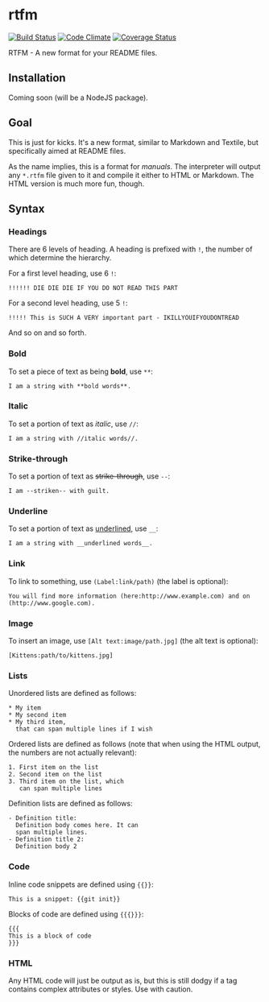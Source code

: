 # rtfm

[![Build Status](https://travis-ci.org/wadmiraal/rtfm.svg?branch=master)](https://travis-ci.org/wadmiraal/rtfm)
[![Code Climate](https://codeclimate.com/github/wadmiraal/rtfm.png)](https://codeclimate.com/github/wadmiraal/rtfm)
[![Coverage Status](https://coveralls.io/repos/wadmiraal/rtfm/badge.png?branch=master)](https://coveralls.io/r/wadmiraal/rtfm?branch=master)

RTFM - A new format for your README files.

## Installation

Coming soon (will be a NodeJS package).

## Goal

This is just for kicks. It's a new format, similar to Markdown and Textile, but specifically aimed at README files.

As the name implies, this is a format for *manuals*. The interpreter will output any `*.rtfm` file given to it and compile it either to HTML or Markdown. The HTML version is much more fun, though.

## Syntax

### Headings

There are 6 levels of heading. A heading is prefixed with `!`, the number of which determine the hierarchy.

For a first level heading, use 6 `!`:

````
!!!!!! DIE DIE DIE IF YOU DO NOT READ THIS PART
````

For a second level heading, use 5 `!`:

````
!!!!! This is SUCH A VERY important part - IKILLYOUIFYOUDONTREAD
````

And so on and so forth.

### Bold

To set a piece of text as being **bold**, use `**`:

````
I am a string with **bold words**.
````

### Italic

To set a portion of text as *italic*, use `//`:

````
I am a string with //italic words//.
````

### Strike-through

To set a portion of text as <del>strike-through</del>, use `--`:

````
I am --striken-- with guilt.
````

### Underline

To set a portion of text as <u>underlined</u>, use `__`:

````
I am a string with __underlined words__.
````

### Link

To link to something, use `(Label:link/path)` (the label is optional):

````
You will find more information (here:http://www.example.com) and on (http://www.google.com).
````

### Image

To insert an image, use `[Alt text:image/path.jpg]` (the alt text is optional):

````
[Kittens:path/to/kittens.jpg]
````

### Lists

Unordered lists are defined as follows:

````
* My item
* My second item
* My third item,
  that can span multiple lines if I wish
````

Ordered lists are defined as follows (note that when using the HTML output, the numbers are not actually relevant):

````
1. First item on the list
2. Second item on the list
3. Third item on the list, which
   can span multiple lines
````

Definition lists are defined as follows:

````
- Definition title:
  Definition body comes here. It can
  span multiple lines.
- Definition title 2:
  Definition body 2
````

### Code

Inline code snippets are defined using `{{}}`:

````
This is a snippet: {{git init}}
````

Blocks of code are defined using `{{{}}}`:

````
{{{
This is a block of code   
}}}
````

### HTML

Any HTML code will just be output as is, but this is still dodgy if a tag contains complex attributes or styles. Use with caution.
